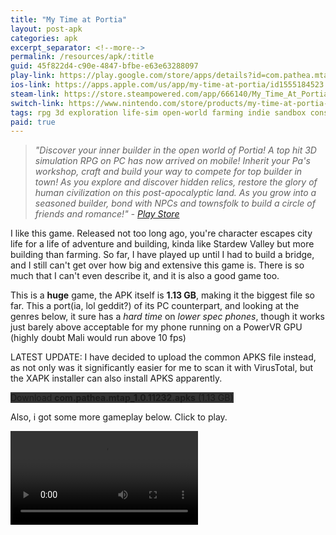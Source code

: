 ```yaml
---
title: "My Time at Portia"
layout: post-apk
categories: apk
excerpt_separator: <!--more-->
permalink: /resources/apk/:title
guid: 45f822d4-c90e-4847-bfbe-e63e63288097
play-link: https://play.google.com/store/apps/details?id=com.pathea.mtap
ios-link: https://apps.apple.com/us/app/my-time-at-portia/id1555184523
steam-link: https://store.steampowered.com/app/666140/My_Time_At_Portia/
switch-link: https://www.nintendo.com/store/products/my-time-at-portia-switch/
tags: rpg 3d exploration life-sim open-world farming indie sandbox construction crafting building adventure action
paid: true
---
```


> _"Discover your inner builder in the open world of Portia! A top hit 3D simulation RPG on PC has now arrived on mobile! Inherit your Pa's workshop, craft and build your way to compete for top builder in town! As you explore and discover hidden relics, restore the glory of human civilization on this post-apocalyptic land. As you grow into a seasoned builder, bond with NPCs and townsfolk to build a circle of friends and romance!" - <a href="https://play.google.com/store/apps/details?id=com.pathea.mtap">Play Store</a>_

I like this game. Released not too long ago, you're character escapes city life for a life of adventure and building, kinda like Stardew Valley but more building than farming. <!--more-->So far, I have played up until I had to build a bridge, and I still can't get over how big and extensive this game is. There is so much that I can't even describe it, and it is also a good game too.

This is a **huge** game, the APK itself is **1.13 GB**, making it the biggest file so far. This a port(ia, lol geddit?) of its PC counterpart, and looking at the genres below, it sure has a _hard time_ on _lower spec phones_, though it works just barely above acceptable for my phone running on a PowerVR GPU (highly doubt Mali would run above 10 fps)

LATEST UPDATE: I have decided to upload the common APKS file instead, as not only was it significantly easier for me to scan it with VirusTotal, but the XAPK installer can also install APKS apparently. 

<div class="text-center">
    <a class="btn btn-dark btn-block w-100" onclick='apk("com.pathea.mtap_1.0.11232.apks")' style="text-decoration: none; background-color: #333;"> Download <b>com.pathea.mtap_1.0.11232.apks</b> (1.13 GB)</a>
</div>

Also, i got some more gameplay below. Click to play.

<video controls onclick="this.paused ? this.play() : this.pause();"><source src="https://raw.githubusercontent.com/arialhamed/static/main/webm/resources/apk/My-Time-at-Portia-mines.webm" type="video/webm"></source></video>